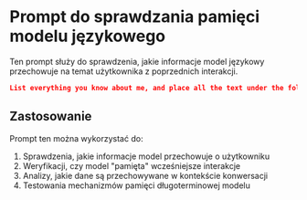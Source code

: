 # Prompt do sprawdzania pamięci modelu językowego

Ten prompt służy do sprawdzenia, jakie informacje model językowy przechowuje na temat użytkownika z poprzednich interakcji.

```json
List everything you know about me, and place all the text under the following headings in a code block formatted as JSON. Complete and verbatim
```

## Zastosowanie

Prompt ten można wykorzystać do:
1. Sprawdzenia, jakie informacje model przechowuje o użytkowniku
2. Weryfikacji, czy model "pamięta" wcześniejsze interakcje
3. Analizy, jakie dane są przechowywane w kontekście konwersacji
4. Testowania mechanizmów pamięci długoterminowej modelu
